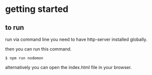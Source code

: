 # getting started

## to run 
run via command line you need to have http-server installed globally.

then you can run this command.
```
$ npm run nodemon
```

alternatively you can open the index.html file in your browser.
